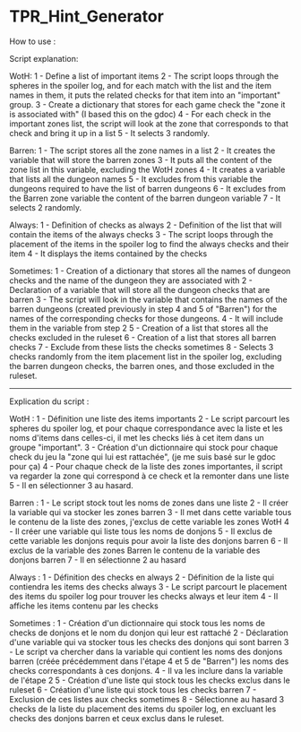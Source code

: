 # TPR_Hint_Generator

How to use :


Script explanation:

WotH:
1 - Define a list of important items
2 - The script loops through the spheres in the spoiler log, and for each match with the list and the item names in them, it puts the related checks for that item into an "important" group.
3 - Create a dictionary that stores for each game check the "zone it is associated with" (I based this on the gdoc)
4 - For each check in the important zones list, the script will look at the zone that corresponds to that check and bring it up in a list
5 - It selects 3 randomly.

Barren:
1 - The script stores all the zone names in a list
2 - It creates the variable that will store the barren zones
3 - It puts all the content of the zone list in this variable, excluding the WotH zones
4 - It creates a variable that lists all the dungeon names
5 - It excludes from this variable the dungeons required to have the list of barren dungeons
6 - It excludes from the Barren zone variable the content of the barren dungeon variable
7 - It selects 2 randomly.

Always:
1 - Definition of checks as always
2 - Definition of the list that will contain the items of the always checks
3 - The script loops through the placement of the items in the spoiler log to find the always checks and their item
4 - It displays the items contained by the checks

Sometimes:
1 - Creation of a dictionary that stores all the names of dungeon checks and the name of the dungeon they are associated with
2 - Declaration of a variable that will store all the dungeon checks that are barren
3 - The script will look in the variable that contains the names of the barren dungeons (created previously in step 4 and 5 of "Barren") for the names of the corresponding checks for those dungeons.
4 - It will include them in the variable from step 2
5 - Creation of a list that stores all the checks excluded in the ruleset
6 - Creation of a list that stores all barren checks
7 - Exclude from these lists the checks sometimes
8 - Selects 3 checks randomly from the item placement list in the spoiler log, excluding the barren dungeon checks, the barren ones, and those excluded in the ruleset.

----------------------------------------------------------------------------------------------------------------------------------------------------------------

Explication du script :

WotH :
1 - Définition une liste des items importants
2 - Le script parcourt les spheres du spoiler log, et pour chaque correspondance avec la liste et les
    noms d'items dans celles-ci, il met les checks liés à cet item dans un groupe "important".
3 - Création d'un dictionnaire qui stock pour chaque check du jeu la "zone qui lui est rattachée",
    (je me suis basé sur le gdoc pour ça)
4 - Pour chaque check de la liste des zones importantes, il script va regarder la zone qui correspond
    à ce check et la remonter dans une liste
5 - Il en sélectionner 3 au hasard.

Barren :
1 - Le script stock tout les noms de zones dans une liste
2 - Il créer la variable qui va stocker les zones barren
3 - Il met dans cette variable tous le contenu de la liste des zones, j'exclus de cette variable les
    zones WotH
4 - Il créer une variable qui liste tous les noms de donjons
5 - Il exclus de cette variable les donjons requis pour avoir la liste des donjons barren
6 - Il exclus de la variable des zones Barren le contenu de la variable des donjons barren
7 - Il en sélectionne 2 au hasard

Always :
1 - Définition des checks en always
2 - Définition de la liste qui contiendra les items des checks always
3 - Le script parcourt le placement des items du spoiler log pour trouver les checks always et leur item
4 - Il affiche les items contenu par les checks

Sometimes :
1 - Création d'un dictionnaire qui stock tous les noms de checks de donjons et le nom du donjon qui
    leur est rattaché
2 - Déclaration d'une variable qui va stocker tous les checks des donjons qui sont barren
3 - Le script va chercher dans la variable qui contient les noms des donjons barren (créée précédemment
    dans l'étape 4 et 5 de "Barren") les noms des checks correspondants à ces donjons.
4 - Il va les inclure dans la variable de l'étape 2
5 - Création d'une liste qui stock tous les checks exclus dans le ruleset
6 - Création d'une liste qui stock tous les checks barren
7 - Exclusion de ces listes aux checks sometimes
8 - Sélectionne au hasard 3 checks de la liste du placement des items du spoiler log, en excluant les
    checks des donjons barren et ceux exclus dans le ruleset.
